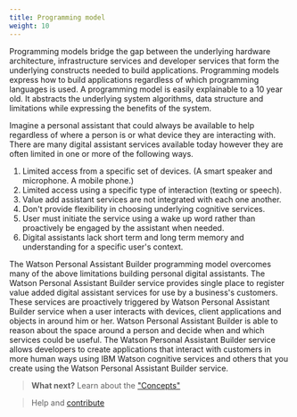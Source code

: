 ```yaml
---
title: Programming model
weight: 10
---
```

Programming models bridge the gap between the underlying hardware architecture, infrastructure services and developer services that form the underlying constructs needed to build applications. Programming models express how to build applications regardless of which programming languages is used. A programming model is easily explainable to a 10 year old.  It abstracts the underlying system algorithms, data structure and limitations while expressing the benefits of the system.

Imagine a personal assistant that could always be available to help regardless of where a person is or what device they are interacting with.  There are many digital assistant services available today however they are often limited in one or more of the following ways.

1.  Limited access from a specific set of devices. (A smart speaker and microphone.  A mobile phone.)
2.  Limited access using a specific type of interaction (texting or speech).
3.  Value add assistant services are not integrated with each one another.
4.  Don't provide flexibility in choosing underlying cognitive services.
5.  User must initiate the service using a wake up word rather than proactively be engaged by the assistant when needed.
6.  Digital assistants lack short term and long term memory and understanding for a specific user's context.

The Watson Personal Assistant Builder programming model overcomes many of the above limitations building personal digital assistants.  The Watson Personal Assistant Builder service provides single place to register value added digital assistant services for use by a business's customers.  These services are proactively triggered by Watson Personal Assistant Builder service when a user interacts with devices, client applications and objects in around him or her.  Watson Personal Assistant Builder is able to reason about the space around a person and decide when and which services could be useful.  The Watson Personal Assistant Builder service allows developers to create applications that interact with customers in more human ways using IBM Watson cognitive services and others that you create using the Watson Personal Assistant Builder service.

>**What next?** Learn about the ["Concepts"]({{site.baseurl}}/developer/programming-model/concepts/)

>Help and [contribute]({{site.baseurl}}/developer/contribute/contribute-doc/)

